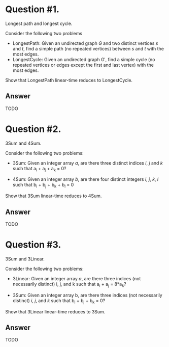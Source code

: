# Question #1.
Longest path and longest cycle.

Consider the following two problems

* LongestPath: Given an undirected graph *G* and two distinct vertices *s* and *t*,
find a simple path (no repeated vertices) between *s* and *t* with the most edges.
* LongestCycle: Given an undirected graph G′, find a simple cycle (no repeated vertices or edges except the first and last vertex) with the most edges.

Show that LongestPath linear-time reduces to LongestCycle.

## Answer
TODO

# Question #2.
3Sum and 4Sum.

Consider the following two problems:

* 3Sum: Given an integer array *a*, are there three distinct indices
*i*, *j* and *k* such that
a<sub>i</sub> + a<sub>j</sub> + a<sub>k</sub> = 0?

* 4Sum: Given an integer array *b*, are there four distinct integers *i*, *j*, *k*, *l* such that
b<sub>i</sub> + b<sub>j</sub> + b<sub>k</sub> + b<sub>l</sub> = 0

Show that 3Sum linear-time reduces to 4Sum.

## Answer
TODO

# Question #3.
3Sum and 3Linear.

Consider the following two problems:

* 3Linear: Given an integer array *a*,
are there three indices (not necessarily distinct)
i, j, and k such that
a<sub>i</sub> + a<sub>j</sub> = 8*a<sub>k</sub>?

* 3Sum: Given an integer array b, are there three indices (not necessarily distinct)
*i*, *j*, and *k* such that
b<sub>i</sub> + b<sub>j</sub> + b<sub>k</sub> = 0?


Show that 3Linear linear-time reduces to 3Sum.

## Answer
TODO